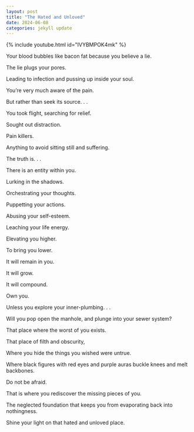 ```yaml
---
layout: post
title: "The Hated and Unloved"
date: 2024-06-08
categories: jekyll update
---
```

{% include youtube.html id="IVYBMPOK4mk" %}

Your blood bubbles like bacon fat because you believe a lie. 

The lie plugs your pores. 

Leading to infection and pussing up inside your soul. 

You’re very much aware of the pain.

But rather than seek its source. . . 

You took flight, searching for relief. 

Sought out distraction.

Pain killers.

Anything to avoid sitting still and suffering. 

The truth is. . . 

There is an entity within you.

Lurking in the shadows.

Orchestrating your thoughts. 

Puppetting your actions. 

Abusing your self-esteem. 

Leaching your life energy. 

Elevating you higher. 

To bring you lower. 

It will remain in you.  

It will grow. 

It will compound.

Own you. 

Unless you explore your inner-plumbing. . . 

Will you pop open the manhole, and plunge into your sewer system? 

That place where the worst of you exists.

That place of filth and obscurity, 

Where you hide the things you wished were untrue.

Where black figures with red eyes and purple auras buckle knees and melt backbones.

Do not be afraid. 

That is where you rediscover the missing pieces of you. 

The neglected foundation that keeps you from evaporating back into nothingness.   

Shine your light on that hated and unloved place.
